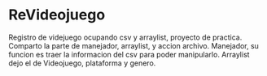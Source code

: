 # ReVideojuego
Registro de videjuego ocupando csv y arraylist, proyecto de practica.
Comparto la parte de manejador, arraylist, y accion archivo.
Manejador, su funcion es traer la informacion del csv para poder manipularlo.
Arraylist dejo el de Videojuego, plataforma y genero.

